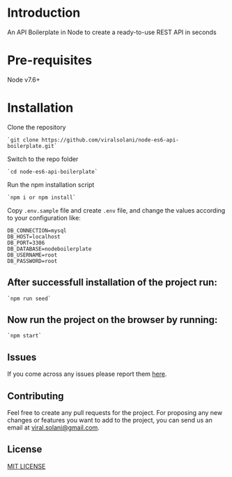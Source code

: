 # Introduction
An API Boilerplate in Node to create a ready-to-use REST API in seconds

# Pre-requisites
  
  Node v7.6+

# Installation

Clone the repository

    `git clone https://github.com/viralsolani/node-es6-api-boilerplate.git`

Switch to the repo folder

    `cd node-es6-api-boilerplate`

Run the npm installation script

    `npm i or npm install`
    
Copy `.env.sample` file and create `.env` file, and change the values according to your configuration like:
  
  ```
  DB_CONNECTION=mysql
  DB_HOST=localhost
  DB_PORT=3306
  DB_DATABASE=nodeboilerplate
  DB_USERNAME=root
  DB_PASSWORD=root
  ```
    
## After successfull installation of the project run:
  
    `npm run seed`
    
## Now run the project on the browser by running:
  
    `npm start`

## Issues

If you come across any issues please report them [here](https://github.com/viralsolani/node-es6-api-boilerplate/issues).

## Contributing
Feel free to create any pull requests for the project. For proposing any new changes or features you want to add to the project, you can send us an email at viral.solani@gmail.com.

## License

[MIT LICENSE](https://github.com/viralsolani/node-es6-api-boilerplate/blob/master/LICENSE)
